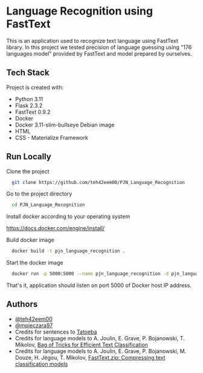 # Language Recognition using FastText

This is an application used to recognize text language using FastText library. In this project we tested precision of language guessing using "176 languages model" provided by FastText and model prepared by ourselves.


## Tech Stack

Project is created with:

- Python 3.11
- Flask 2.3.2
- FastText 0.9.2
- Docker
- Docker 3.11-slim-bullseye Debian image
- HTML
- CSS - Materialize Framework

## Run Locally

Clone the project

```bash
  git clone https://github.com/teh42eem00/PJN_Language_Recognition
```

Go to the project directory

```bash
  cd PJN_Language_Recognition
```

Install docker according to your operating system

https://docs.docker.com/engine/install/

Build docker image

```bash
  docker build -t pjn_language_recognition .
```

Start the docker image

```bash
  docker run -p 5000:5000 --name pjn_language_recognition -d pjn_language_recognition
```

That's it, application should listen on port 5000 of Docker host IP address.



## Authors

- [@teh42eem00](https://www.github.com/teh42eem00)
- [@mpieczara97](https://www.github.com/mpieczara97)
- Credits for sentences to [Tatoeba](https://tatoeba.org/)
- Credits for language models to A. Joulin, E. Grave, P. Bojanowski, T. Mikolov, [Bag of Tricks for Efficient Text Classification](https://arxiv.org/abs/1607.01759)
- Credits for language models to A. Joulin, E. Grave, P. Bojanowski, M. Douze, H. Jégou, T. Mikolov, [FastText.zip: Compressing text classification models](https://arxiv.org/abs/1612.03651)
